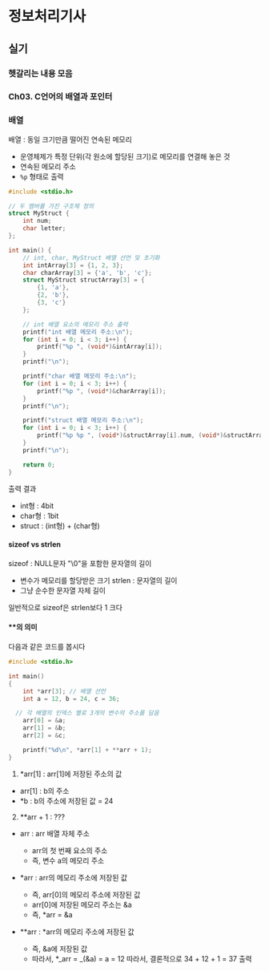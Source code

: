 # 정보처리기사

## 실기

### 헷갈리는 내용 모음

### Ch03. C언어의 배열과 포인터

### 배열

배열 : 동일 크기만큼 떨어진 연속된 메모리

- 운영체제가 특정 단위(각 원소에 할당된 크기)로 메모리를 연결해 놓은 것
- 연속된 메모리 주소
- `%p` 형태로 출력

```c
#include <stdio.h>

// 두 멤버를 가진 구조체 정의
struct MyStruct {
    int num;
    char letter;
};

int main() {
    // int, char, MyStruct 배열 선언 및 초기화
    int intArray[3] = {1, 2, 3};
    char charArray[3] = {'a', 'b', 'c'};
    struct MyStruct structArray[3] = {
        {1, 'a'},
        {2, 'b'},
        {3, 'c'}
    };

    // int 배열 요소의 메모리 주소 출력
    printf("int 배열 메모리 주소:\n");
    for (int i = 0; i < 3; i++) {
        printf("%p ", (void*)&intArray[i]);
    }
    printf("\n");

    printf("char 배열 메모리 주소:\n");
    for (int i = 0; i < 3; i++) {
        printf("%p ", (void*)&charArray[i]);
    }
    printf("\n");

    printf("struct 배열 메모리 주소:\n");
    for (int i = 0; i < 3; i++) {
        printf("%p %p ", (void*)&structArray[i].num, (void*)&structArray[i].letter);
    }
    printf("\n");

    return 0;
}
```

출력 결과

<!--
int 배열 메모리 주소:

0x7ffd3f1f9e28 0x7ffd3f1f9e2c 0x7ffd3f1f9e30

char 배열 메모리 주소:

0x7ffd3f1f9e25 0x7ffd3f1f9e26 0x7ffd3f1f9e27

struct 배열 메모리 주소:

0x7ffd3f1f9e00 0x7ffd3f1f9e04 0x7ffd3f1f9e08 0x7ffd3f1f9e0c 0x7ffd3f1f9e10 0x7ffd3f1f9e14
-->

- int형 : 4bit
- char형 : 1bit
- struct : (int형) + (char형)

#### sizeof vs strlen

sizeof : NULL문자 "\0"을 포함한 문자열의 길이

- 변수가 메모리를 할당받은 크기
  strlen : 문자열의 길이
- 그냥 순수한 문자열 자체 길이

일반적으로 sizeof은 strlen보다 1 크다

#### \*\*의 의미

다음과 같은 코드를 봅시다

```c
#include <stdio.h>

int main()
{
	int *arr[3]; // 배열 선언
	int a = 12, b = 24, c = 36;

  // 각 배열의 인덱스 별로 3개의 변수의 주소를 담음
	arr[0] = &a;
	arr[1] = &b;
	arr[2] = &c;

	printf("%d\n", *arr[1] + **arr + 1);
}
```

1. \*arr[1] : arr[1]에 저장된 주소의 값

- arr[1] : b의 주소
- \*b : b의 주소에 저장된 값 = 24

2. \*\*arr + 1 : ???

- arr : arr 배열 자체 주소
  - arr의 첫 번째 요소의 주소
  - 즉, 변수 a의 메모리 주소
- \*arr : arr의 메모리 주소에 저장된 값

  - 즉, arr[0]의 메모리 주소에 저장된 값
  - arr[0]에 저장된 메모리 주소는 &a
  - 즉, \*arr = &a

- \**arr : *arr의 메모리 주소에 저장된 값
  - 즉, &a에 저장된 값
  - 따라서, \*_arr = _(&a) = a = 12
    따라서, 결론적으로 34 + 12 + 1 = 37 출력
